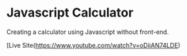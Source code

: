 # Javascript Calculator

Creating a calculator using Javascript without front-end.

<!--Reference links-->
[Live Site(https://www.youtube.com/watch?v=oDiiAN74LDE)